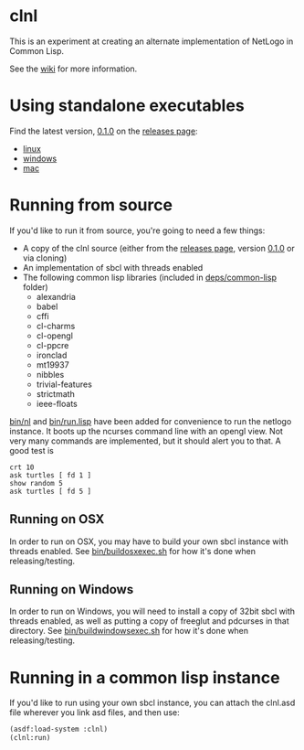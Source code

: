 # clnl

This is an experiment at creating an alternate implementation of NetLogo in Common Lisp.

See the [wiki](https://github.com/frankduncan/clnl/wiki) for more information.

# Using standalone executables

Find the latest version, [0.1.0](https://github.com/frankduncan/clnl/releases/tag/v0.1.0) on the [releases page](https://github.com/frankduncan/clnl/releases):
* [linux](https://github.com/frankduncan/clnl/releases/download/v0.1.0/clnl)
* [windows](https://github.com/frankduncan/clnl/releases/download/v0.1.0/clnl.exe)
* [mac](https://github.com/frankduncan/clnl/releases/download/v0.1.0/CLNL.dmg)

# Running from source

If you'd like to run it from source, you're going to need a few things:

* A copy of the clnl source (either from the [releases page](https://github.com/frankduncan/clnl/releases), version [0.1.0](https://github.com/frankduncan/clnl/releases/download/v0.1.0/clnl_0.1.0.tar.gz) or via cloning)
* An implementation of sbcl with threads enabled
* The following common lisp libraries (included in [deps/common-lisp](deps/common-lisp) folder)
  * alexandria
  * babel
  * cffi
  * cl-charms
  * cl-opengl
  * cl-ppcre
  * ironclad
  * mt19937
  * nibbles
  * trivial-features
  * strictmath
  * ieee-floats

[bin/nl](bin/nl) and [bin/run.lisp](bin/run.lisp) have been added for convenience to run the netlogo instance.  It boots up the ncurses command line with an opengl view.  Not very many commands are implemented, but it should alert you to that.  A good test is

```
crt 10
ask turtles [ fd 1 ]
show random 5
ask turtles [ fd 5 ]
```

## Running on OSX

In order to run on OSX, you may have to build your own sbcl instance with threads enabled.  See [bin/buildosxexec.sh](bin/buildosxexec.sh) for how it's done when releasing/testing.

## Running on Windows

In order to run on Windows, you will need to install a copy of 32bit sbcl with threads enabled, as well as putting a copy of freeglut and pdcurses in that directory.  See [bin/buildwindowsexec.sh](bin/buildwindowsexec.sh) for how it's done when releasing/testing.

# Running in a common lisp instance

If you'd like to run using your own sbcl instance, you can attach the clnl.asd file wherever you link asd files, and then use:

```lisp
(asdf:load-system :clnl)
(clnl:run)
```

